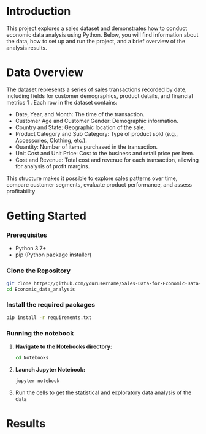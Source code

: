 #  Introduction
This project explores a sales dataset and demonstrates how to conduct economic data analysis using Python. Below, you will find information about the data, how to set up and run the project, and a brief overview of the analysis results.

#  Data Overview
The dataset represents a series of sales transactions recorded by date, including fields for customer demographics, product details, and financial metrics 1
. Each row in the dataset contains:
-   Date, Year, and Month: The time of the transaction.
-   Customer Age and Customer Gender: Demographic information.
-   Country and State: Geographic location of the sale.
-   Product Category and Sub Category: Type of product sold (e.g., Accessories, Clothing, etc.).
-   Quantity: Number of items purchased in the transaction.
-   Unit Cost and Unit Price: Cost to the business and retail price per item.
-   Cost and Revenue: Total cost and revenue for each transaction, allowing for analysis of profit margins.

This structure makes it possible to explore sales patterns over time, compare customer segments, evaluate product performance, and assess profitability

# Getting Started
### Prerequisites

- Python 3.7+
- pip (Python package installer)

### Clone the Repository
```bash
git clone https://github.com/yourusername/Sales-Data-for-Economic-Data-Analysis.git
cd Economic_data_analysis
```

### Install the required packages

   ```bash
   pip install -r requirements.txt
   ```

### Running the notebook
1. **Navigate to the Notebooks directory:**

   ```bash
   cd Notebooks
   ```

2. **Launch Jupyter Notebook:**

   ```bash
   jupyter notebook
   ```

3. Run the cells to get the statistical and exploratory data analysis of the data


# Results

